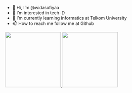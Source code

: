 - 👋 Hi, I’m @widasofiyaa
- 👀 I’m interested in tech :D
- 🌱 I’m currently learning informatics at Telkom University
- 📫 How to reach me follow me at Github

<p align="left">
<a href="https://github.com/widasofiyaa">
  <img height="180em" src="https://github-readme-stats-eight-theta.vercel.app/api?username=widasofiyaa&show_icons=true&theme=algolia&include_all_commits=true&count_private=true"/>
  <img height="180em" src="https://github-readme-stats-eight-theta.vercel.app/api/top-langs/?username=widasofiyaa&layout=compact&langs_count=8&theme=algolia"/>
</a>
</p>

<!---
widasofiyaa/widasofiyaa is a ✨ special ✨ repository because its `README.md` (this file) appears on your GitHub profile.
You can click the Preview link to take a look at your changes.
--->

